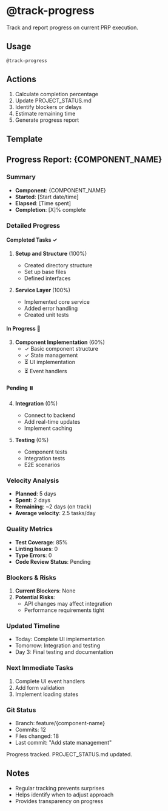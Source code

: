 # @track-progress

Track and report progress on current PRP execution.

## Usage
```
@track-progress
```

## Actions
1. Calculate completion percentage
2. Update PROJECT_STATUS.md
3. Identify blockers or delays
4. Estimate remaining time
5. Generate progress report

## Template

## Progress Report: {COMPONENT_NAME}

### Summary
- **Component**: {COMPONENT_NAME}
- **Started**: [Start date/time]
- **Elapsed**: [Time spent]
- **Completion**: [X]% complete

### Detailed Progress

#### Completed Tasks ✓
1. **Setup and Structure** (100%)
   - Created directory structure
   - Set up base files
   - Defined interfaces
   
2. **Service Layer** (100%)
   - Implemented core service
   - Added error handling
   - Created unit tests

#### In Progress 🔄
3. **Component Implementation** (60%)
   - ✓ Basic component structure
   - ✓ State management
   - ⏳ UI implementation
   - ⏳ Event handlers

#### Pending ⏸️
4. **Integration** (0%)
   - Connect to backend
   - Add real-time updates
   - Implement caching

5. **Testing** (0%)
   - Component tests
   - Integration tests
   - E2E scenarios

### Velocity Analysis
- **Planned**: 5 days
- **Spent**: 2 days
- **Remaining**: ~2 days (on track)
- **Average velocity**: 2.5 tasks/day

### Quality Metrics
- **Test Coverage**: 85%
- **Linting Issues**: 0
- **Type Errors**: 0
- **Code Review Status**: Pending

### Blockers & Risks
1. **Current Blockers**: None
2. **Potential Risks**: 
   - API changes may affect integration
   - Performance requirements tight

### Updated Timeline
- Today: Complete UI implementation
- Tomorrow: Integration and testing
- Day 3: Final testing and documentation

### Next Immediate Tasks
1. Complete UI event handlers
2. Add form validation
3. Implement loading states

### Git Status
- Branch: feature/{component-name}
- Commits: 12
- Files changed: 18
- Last commit: "Add state management"

Progress tracked. PROJECT_STATUS.md updated.

## Notes
- Regular tracking prevents surprises
- Helps identify when to adjust approach
- Provides transparency on progress